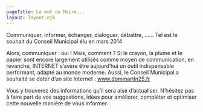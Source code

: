```yaml
---
pageTitle: Le mot du Maire...
layout: layout.njk
---
```


Communiquer, informer, échanger, dialoguer, débattre, ……
Tel est le souhait du Conseil Municipal élu en mars 2014

Alors, communiquer : oui ! Mais, comment ?
Si le crayon, la plume et le papier sont encore largement utilisés comme moyen de communication, en revanche, INTERNET s’avère être aujourd’hui un outil indispensable performant, adapté au monde moderne.
Aussi, le Conseil Municipal a souhaité se doter d’un site Internet :
www.dommartin25.fr

Vous y trouverez des informations qu’il sera aisé d’actualiser.
N’hésitez pas à faire part de vos suggestions, idées pour améliorer, compléter et optimiser cette nouvelle manière de vous informer.
